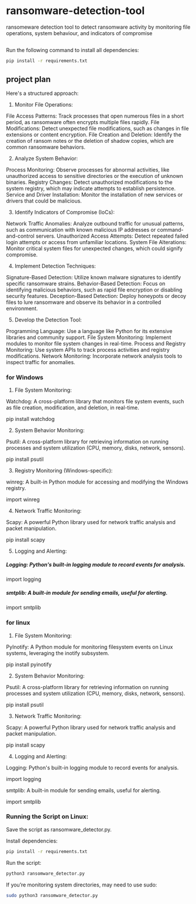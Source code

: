 # ransomware-detection-tool
ransomeware detection tool to detect ransomware activity by monitoring file operations, system behaviour, and indicators of compromise

##
Run the following command to install all dependencies:

```bash
pip install -r requirements.txt
```
## project plan
Here's a structured approach:

1. Monitor File Operations:

File Access Patterns: Track processes that open numerous files in a short period, as ransomware often encrypts multiple files rapidly.
File Modifications: Detect unexpected file modifications, such as changes in file extensions or content encryption.
File Creation and Deletion: Identify the creation of ransom notes or the deletion of shadow copies, which are common ransomware behaviors.

2. Analyze System Behavior:

Process Monitoring: Observe processes for abnormal activities, like unauthorized access to sensitive directories or the execution of unknown binaries.
Registry Changes: Detect unauthorized modifications to the system registry, which may indicate attempts to establish persistence.
Service and Driver Installation: Monitor the installation of new services or drivers that could be malicious.

3. Identify Indicators of Compromise (IoCs):

Network Traffic Anomalies: Analyze outbound traffic for unusual patterns, such as communication with known malicious IP addresses or command-and-control servers.
Unauthorized Access Attempts: Detect repeated failed login attempts or access from unfamiliar locations.
System File Alterations: Monitor critical system files for unexpected changes, which could signify compromise.

4. Implement Detection Techniques:

Signature-Based Detection: Utilize known malware signatures to identify specific ransomware strains.
Behavior-Based Detection: Focus on identifying malicious behaviors, such as rapid file encryption or disabling security features.
Deception-Based Detection: Deploy honeypots or decoy files to lure ransomware and observe its behavior in a controlled environment.

5. Develop the Detection Tool:

Programming Language: Use a language like Python for its extensive libraries and community support.
File System Monitoring: Implement modules to monitor file system changes in real-time.
Process and Registry Monitoring: Use system APIs to track process activities and registry modifications.
Network Monitoring: Incorporate network analysis tools to inspect traffic for anomalies.

### for Windows

1. File System Monitoring:

Watchdog: A cross-platform library that monitors file system events, such as file creation, modification, and deletion, in real-time.

pip install watchdog

2. System Behavior Monitoring:

Psutil: A cross-platform library for retrieving information on running processes and system utilization (CPU, memory, disks, network, sensors).

pip install psutil

3. Registry Monitoring (Windows-specific):

winreg: A built-in Python module for accessing and modifying the Windows registry.

import winreg

4. Network Traffic Monitoring:

Scapy: A powerful Python library used for network traffic analysis and packet manipulation.

pip install scapy

5. Logging and Alerting:

##### Logging: Python's built-in logging module to record events for analysis.

import logging

##### smtplib: A built-in module for sending emails, useful for alerting.

import smtplib

### for linux

1. File System Monitoring:

PyInotify: A Python module for monitoring filesystem events on Linux systems, leveraging the inotify subsystem.

pip install pyinotify

2. System Behavior Monitoring:

Psutil: A cross-platform library for retrieving information on running processes and system utilization (CPU, memory, disks, network, sensors).

pip install psutil


3. Network Traffic Monitoring:

Scapy: A powerful Python library used for network traffic analysis and packet manipulation.

pip install scapy


4. Logging and Alerting:

Logging: Python's built-in logging module to record events for analysis.

import logging

smtplib: A built-in module for sending emails, useful for alerting.

import smtplib

### Running the Script on Linux:
Save the script as ransomware_detector.py.

Install dependencies:

```bash
pip install -r requirements.txt
```
Run the script:
```bash
python3 ransomware_detector.py
```

If you’re monitoring system directories, may need to use sudo:
```bash
sudo python3 ransomware_detector.py
```
